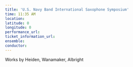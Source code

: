 ```yaml
---
title: 'U.S. Navy Band International Saxophone Symposium'
time: 11:35 AM
location: 
latitude: 0
longitude: 0
performance_url: 
ticket_information_url: 
ensemble: 
conductor: 
---
```

<p>Works by Heiden, Wanamaker, Albright</p>